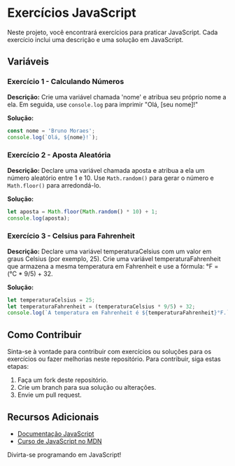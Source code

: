 # Exercícios JavaScript

Neste projeto, você encontrará exercícios para praticar JavaScript. Cada exercício inclui uma descrição e uma solução em JavaScript.

## Variáveis

### Exercício 1 - Calculando Números

**Descrição:** Crie uma variável chamada 'nome' e atribua seu próprio nome a ela. Em seguida, use `console.log` para imprimir "Olá, [seu nome]!"

**Solução:**
```javascript
const nome = 'Bruno Moraes';
console.log(`Olá, ${nome}!`);
```

### Exercício 2 - Aposta Aleatória

**Descrição:** Declare uma variável chamada aposta e atribua a ela um número aleatório entre 1 e 10. Use `Math.random()` para gerar o número e `Math.floor()` para arredondá-lo.

**Solução:**
```javascript
let aposta = Math.floor(Math.random() * 10) + 1;
console.log(aposta);
```

### Exercício 3 - Celsius para Fahrenheit

**Descrição:** Declare uma variável temperaturaCelsius com um valor em graus Celsius (por exemplo, 25). Crie uma variável temperaturaFahrenheit que armazena a mesma temperatura em Fahrenheit e use a fórmula: °F = (°C * 9/5) + 32.

**Solução:**
```javascript
let temperaturaCelsius = 25;
let temperaturaFahrenheit = (temperaturaCelsius * 9/5) + 32;
console.log(`A temperatura em Fahrenheit é ${temperaturaFahrenheit}°F.`);
```

## Como Contribuir

Sinta-se à vontade para contribuir com exercícios ou soluções para os exercícios ou fazer melhorias neste repositório. Para contribuir, siga estas etapas:
1. Faça um fork deste repositório.
2. Crie um branch para sua solução ou alterações.
3. Envie um pull request.

## Recursos Adicionais

- [Documentação JavaScript](https://developer.mozilla.org/en-US/docs/Web/JavaScript)
- [Curso de JavaScript no MDN](https://developer.mozilla.org/en-US/docs/Learn/JavaScript)

Divirta-se programando em JavaScript!
